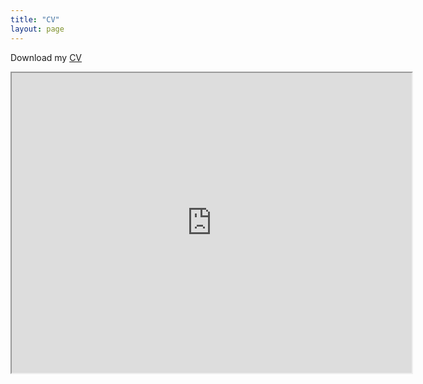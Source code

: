 ```yaml
---
title: "CV"
layout: page
---
```


Download my [CV](https://drive.google.com/file/d/1ozOkjjmGgBEcdHR6j0ESj7YyPbjGX1mh/view?usp=share_link)

<iframe src="https://drive.google.com/file/d/1ozOkjjmGgBEcdHR6j0ESj7YyPbjGX1mh/preview" width="640" height="480"></iframe>
